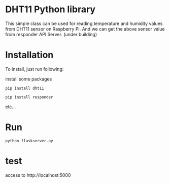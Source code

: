# DHT11 Python library

This simple class can be used for reading temperature and humidity values from DHT11 sensor on Raspberry Pi.
And we can get the above sensor value from responder API Server.
(under building)

# Installation

To install, just run following:

install some packages

```
pip install dht11
```

```
pip install responder
```

etc...

# Run

```
python flaskserver.py
```

# test
access to http://localhost:5000
